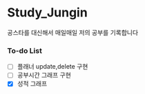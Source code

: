 # Study_Jungin

공스타를 대신해서 매일매일 저의 공부를 기록합니다


### To-do List
- [ ] 플래너 update,delete 구현
- [ ] 공부시간 그래프 구현 
- [x] 성적 그래프 

